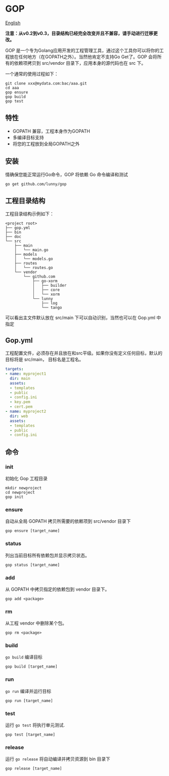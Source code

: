 # GOP

[English](README.md)

**注意：从v0.2到v0.3，目录结构已经完全改变并且不兼容，请手动进行迁移更改。**

GOP 是一个专为Golang应用开发的工程管理工具，通过这个工具你可以将你的工程放在任何地方（在GOPATH之外）。当然他肯定不支持Go Get了。GOP 会将所有的依赖项拷贝到 src/vendor 目录下，应用本身的源代码也在 src 下。

一个通常的使用过程如下：

```
git clone xxx@mydata.com:bac/aaa.git
cd aaa
gop ensure
gop build
gop test
```

## 特性

* GOPATH 兼容，工程本身作为GOPATH
* 多编译目标支持
* 将您的工程放到全局GOPATH之外

## 安装

情确保您能正常运行Go命令，GOP 将依赖 Go 命令编译和测试

```
go get github.com/lunny/gop
```

## 工程目录结构

工程目录结构示例如下：

```
<project root>
├── gop.yml
├── bin
├── doc
└── src
    ├── main
    │   └── main.go
    ├── models
    │   └── models.go
    ├── routes
    │   └── routes.go
    └── vendor
        └── github.com
            ├── go-xorm
            │   ├── builder
            │   ├── core
            │   └── xorm
            └── lunny
                ├── log
                └── tango
```

可以看出主文件默认放在 src/main 下可以自动识别，当然也可以在 Gop.yml 中指定 

## Gop.yml

工程配置文件，必须存在并且放在和src平级。如果你没有定义任何目标，默认的目标将是 src/main， 目标名是工程名。

```yml
targets:
- name: myproject1
  dir: main
  assets:
  - templates
  - public
  - config.ini
  - key.pem
  - cert.pem
- name: myproject2
  dir: web
  assets:
  - templates
  - public
  - config.ini
```

## 命令

### init

初始化 Gop 工程目录

```
mkdir newproject
cd newproject
gop init
```

### ensure

自动从全局 GOPATH 拷贝所需要的依赖项到 src/vendor 目录下

```
gop ensure [target_name]
```

### status

列出当前目标所有依赖包并显示拷贝状态。

```
gop status [target_name]
```

### add

从 GOPATH 中拷贝指定的依赖包到 vendor 目录下。

```
gop add <package>
```

### rm

从工程 vendor 中删除某个包。

```
gop rm <package>
```

### build

`go build` 编译目标

```
gop build [target_name]
```

### run

`go run` 编译并运行目标

```
gop run [target_name]
```

### test

运行 `go test` 将执行单元测试.

```
gop test [target_name]
```

### release

运行 `go release` 将自动编译并拷贝资源到 bin 目录下

```
gop release [target_name]
```